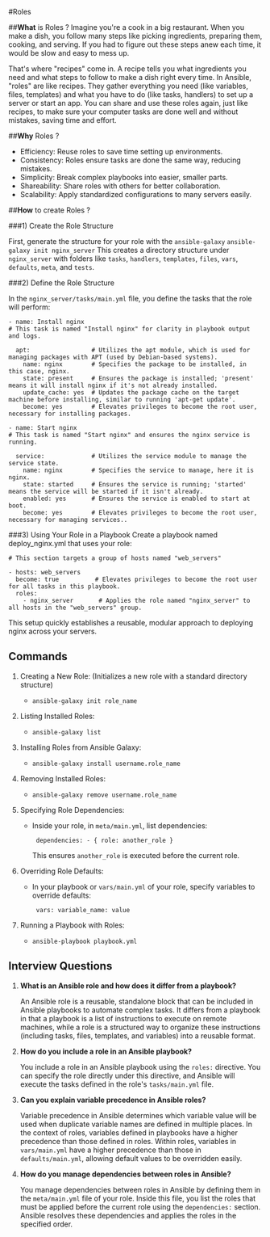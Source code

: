 #Roles

##**What** is Roles ?
Imagine you're a cook in a big restaurant. When you make a dish, you follow many steps like picking ingredients, preparing them, cooking, and serving. If you had to figure out these steps anew each time, it would be slow and easy to mess up.

That's where "recipes" come in. A recipe tells you what ingredients you need and what steps to follow to make a dish right every time. In Ansible, "roles" are like recipes. They gather everything you need (like variables, files, templates) and what you have to do (like tasks, handlers) to set up a server or start an app. You can share and use these roles again, just like recipes, to make sure your computer tasks are done well and without mistakes, saving time and effort.

##**Why** Roles ?
-   Efficiency: Reuse roles to save time setting up environments.
-   Consistency: Roles ensure tasks are done the same way, reducing mistakes.
-   Simplicity: Break complex playbooks into easier, smaller parts.
-   Shareability: Share roles with others for better collaboration.
-   Scalability: Apply standardized configurations to many servers easily.

##**How** to create Roles ?

###1) Create the Role Structure

First, generate the structure for your role with the `ansible-galaxy`
`ansible-galaxy init nginx_server`
This creates a directory structure under `nginx_server` with folders like `tasks`, `handlers`, `templates`, `files`, `vars`, `defaults`, `meta`, and `tests`.
  
###2) Define the Role Structure

In the `nginx_server/tasks/main.yml` file, you define the tasks that the role will perform:



```
- name: Install nginx
# This task is named "Install nginx" for clarity in playbook output and logs.

  apt:                 # Utilizes the apt module, which is used for managing packages with APT (used by Debian-based systems).
    name: nginx        # Specifies the package to be installed, in this case, nginx.
    state: present     # Ensures the package is installed; 'present' means it will install nginx if it's not already installed.
    update_cache: yes  # Updates the package cache on the target machine before installing, similar to running 'apt-get update'.
    become: yes        # Elevates privileges to become the root user, necessary for installing packages.

- name: Start nginx
# This task is named "Start nginx" and ensures the nginx service is running.

  service:             # Utilizes the service module to manage the service state.
    name: nginx        # Specifies the service to manage, here it is nginx.
    state: started     # Ensures the service is running; 'started' means the service will be started if it isn't already.
    enabled: yes       # Ensures the service is enabled to start at boot.
    become: yes        # Elevates privileges to become the root user, necessary for managing services..

```
###3) Using Your Role in a Playbook
Create a playbook named deploy_nginx.yml that uses your role:
```
# This section targets a group of hosts named "web_servers"

- hosts: web_servers
  become: true          # Elevates privileges to become the root user for all tasks in this playbook.
  roles:
    - nginx_server       # Applies the role named "nginx_server" to all hosts in the "web_servers" group.

```
This setup quickly establishes a reusable, modular approach to deploying nginx across your servers.

## **Commands**

1.  Creating a New Role: (Initializes a new role with a standard directory structure)
    -   `ansible-galaxy init role_name`
  
2.  Listing Installed Roles:
    -   `ansible-galaxy list`
3.  Installing Roles from Ansible Galaxy:
    -   `ansible-galaxy install username.role_name`
4.  Removing Installed Roles:
    -   `ansible-galaxy remove username.role_name`
5.  Specifying Role Dependencies:
    -   Inside your role, in `meta/main.yml`, list dependencies:
    <code><pre> 
        dependencies:
            - { role: another_role }
    </code></pre>
    This ensures `another_role` is executed before the current role.

6.  Overriding Role Defaults:
    -   In your playbook or `vars/main.yml` of your role, specify variables to override defaults:
    <code><pre> 
    vars:
        variable_name: value
    </code></pre>
7.  Running a Playbook with Roles:
    -   `ansible-playbook playbook.yml`

## Interview Questions

1.  **What is an Ansible role and how does it differ from a playbook?**

    An Ansible role is a reusable, standalone block that can be included in Ansible playbooks to automate complex tasks. It differs from a playbook in that a playbook is a list of instructions to execute on remote machines, while a role is a structured way to organize these instructions (including tasks, files, templates, and variables) into a reusable format.

2.  **How do you include a role in an Ansible playbook?**

    You include a role in an Ansible playbook using the `roles:` directive. You can specify the role directly under this directive, and Ansible will execute the tasks defined in the role's `tasks/main.yml` file.

3.  **Can you explain variable precedence in Ansible roles?**

    Variable precedence in Ansible determines which variable value will be used when duplicate variable names are defined in multiple places. In the context of roles, variables defined in playbooks have a higher precedence than those defined in roles. Within roles, variables in `vars/main.yml` have a higher precedence than those in `defaults/main.yml`, allowing default values to be overridden easily.

4.  **How do you manage dependencies between roles in Ansible?**
   
    You manage dependencies between roles in Ansible by defining them in the `meta/main.yml` file of your role. Inside this file, you list the roles that must be applied before the current role using the `dependencies:` section. Ansible resolves these dependencies and applies the roles in the specified order.